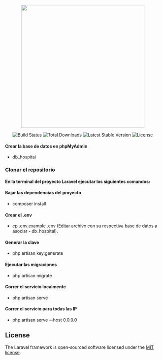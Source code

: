 <p align="center"><a href="https://laravel.com" target="_blank"><img src="https://raw.githubusercontent.com/laravel/art/master/logo-lockup/5%20SVG/2%20CMYK/1%20Full%20Color/laravel-logolockup-cmyk-red.svg" width="400"></a></p>

<p align="center">
<a href="https://travis-ci.org/laravel/framework"><img src="https://travis-ci.org/laravel/framework.svg" alt="Build Status"></a>
<a href="https://packagist.org/packages/laravel/framework"><img src="https://img.shields.io/packagist/dt/laravel/framework" alt="Total Downloads"></a>
<a href="https://packagist.org/packages/laravel/framework"><img src="https://img.shields.io/packagist/v/laravel/framework" alt="Latest Stable Version"></a>
<a href="https://packagist.org/packages/laravel/framework"><img src="https://img.shields.io/packagist/l/laravel/framework" alt="License"></a>
</p>

#### Crear la base de datos en phpMyAdmin
- db_hospital

### Clonar el repositorio

#### En la terminal del proyecto Laravel ejecutar los siguientes comandos:

#### Bajar las dependencias del proyecto
- composer install

#### Crear el .env
- cp .env.example .env
(Editar archivo con su respectiva base de datos a asociar - db_hospital).

#### Generar la clave
- php artisan key:generate

#### Ejecutar las migraciones
- php artisan migrate

#### Correr el servicio localmente
- php artisan serve

#### Correr el servicio para todas las IP
- php artisan serve --host 0.0.0.0


## License

The Laravel framework is open-sourced software licensed under the [MIT license](https://opensource.org/licenses/MIT).
